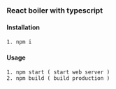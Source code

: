 ### React boiler with typescript ###
#### Installation ####
    1. npm i
#### Usage ####
    1. npm start ( start web server )
    2. npm build ( build production )
    
    